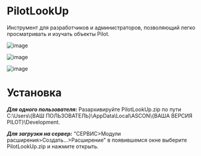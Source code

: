 # PilotLookUp
Инструмент для разработчиков и администраторов, позволяющий легко просматривать и изучать объекты Pilot.

![image](https://github.com/user-attachments/assets/e5782dd5-1896-4ab1-9646-a796841bcd09)

![image](https://github.com/user-attachments/assets/f5ccf392-8919-49cf-8501-8485f952bfa6)

![image](https://github.com/user-attachments/assets/3c4eb827-d7f4-425e-b0cf-c9d878ba76b0)

# Установка

***Для одного пользователя:*** Разархивируйте PilotLookUp.zip по пути C:\Users\\{ВАШ ПОЛЬЗОВАТЕЛЬ}\AppData\Local\ASCON\\{ВАША ВЕРСИЯ PILOT}\Development.

***Для загрузки на сервер:*** "СЕРВИС>Модули расширения>Создать...>Расширение" в появившемся окне выберите PilotLookUp.zip и нажмите открыть.
